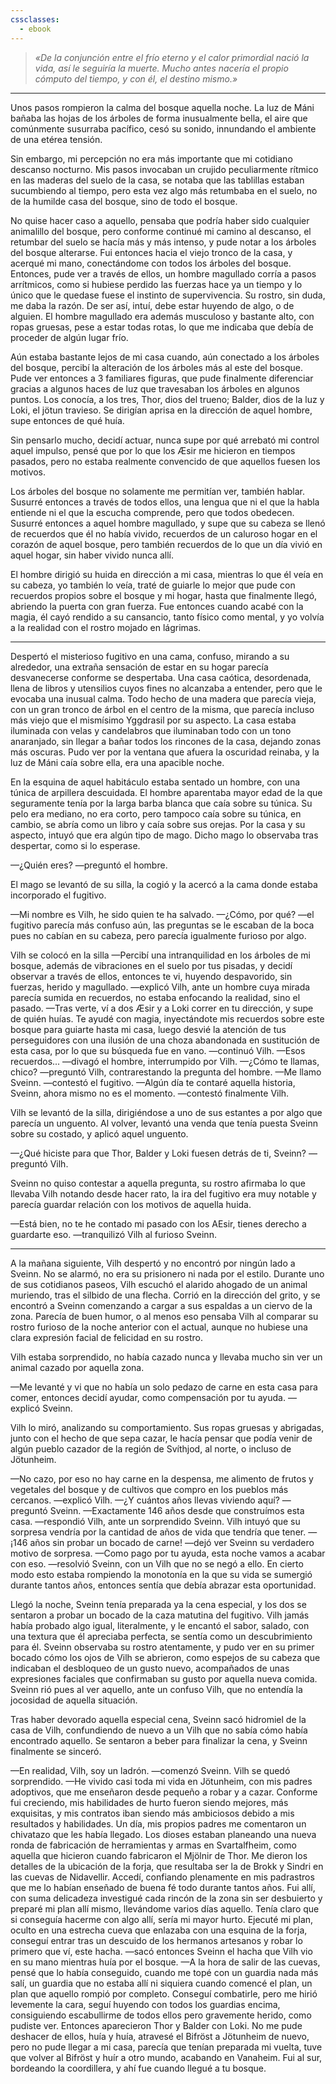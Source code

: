 ```yaml
---
cssclasses:
  - ebook
---
```


> *«De la conjunción entre el frío eterno y el calor primordial nació la vida, así le seguiría la muerte. Mucho antes nacería el propio cómputo del tiempo, y con él, el destino mismo.»*

---

Unos pasos rompieron la calma del bosque aquella noche. La luz de Máni bañaba las hojas de los árboles de forma inusualmente bella, el aire que comúnmente susurraba pacífico, cesó su sonido, innundando el ambiente de una etérea tensión. 

Sin embargo, mi percepción no era más importante que mi cotidiano descanso nocturno. Mis pasos invocaban un crujido peculiarmente rítmico en las maderas del suelo de la casa, se notaba que las tablillas estaban sucumbiendo al tiempo, pero esta vez algo más retumbaba en el suelo, no de la humilde casa del bosque, sino de todo el bosque.

No quise hacer caso a aquello, pensaba que podría haber sido cualquier animalillo del bosque, pero conforme continué mi camino al descanso, el retumbar del suelo se hacía más y más intenso, y pude notar a los árboles del bosque alterarse. Fui entonces hacia el viejo tronco de la casa, y acerqué mi mano, conectándome con todos los árboles del bosque. Entonces, pude ver a través de ellos, un hombre magullado corría a pasos arrítmicos, como si hubiese perdido las fuerzas hace ya un tiempo y lo único que le quedase fuese el instinto de supervivencia. Su rostro, sin duda, me daba la razón. De ser así, intuí, debe estar huyendo de algo, o de alguien. El hombre magullado era además musculoso y bastante alto, con ropas gruesas, pese a estar todas rotas, lo que me indicaba que debía de proceder de algún lugar frío.

Aún estaba bastante lejos de mi casa cuando, aún conectado a los árboles del bosque, percibí la alteración de los árboles más al este del bosque. Pude ver entonces a 3 familiares figuras, que pude finalmente diferenciar gracias a algunos haces de luz que travesaban los árboles en algunos puntos. Los conocía, a los tres, Thor, dios del trueno; Balder, dios de la luz y Loki, el jötun travieso. Se dirigían aprisa en la dirección de aquel hombre, supe entonces de qué huía.

Sin pensarlo mucho, decidí actuar, nunca supe por qué arrebató mi control aquel impulso, pensé que por lo que los Æsir me hicieron en tiempos pasados, pero no estaba realmente convencido de que aquellos fuesen los motivos.

Los árboles del bosque no solamente me permitían ver, también hablar. Susurré entonces a través de todos ellos, una lengua que ni el que la habla entiende ni el que la escucha comprende, pero que todos obedecen. Susurré entonces a aquel hombre magullado, y supe que su cabeza se llenó de recuerdos que él no había vivido, recuerdos de un caluroso hogar en el corazón de aquel bosque, pero también recuerdos de lo que un día vivió en aquel hogar, sin haber vivido nunca allí.

El hombre dirigió su huida en dirección a mi casa, mientras lo que él veía en su cabeza, yo también lo veía, traté de guiarle lo mejor que pude con recuerdos propios sobre el bosque y mi hogar, hasta que finalmente llegó, abriendo la puerta con gran fuerza. Fue entonces cuando acabé con la magia, él cayó rendido a su cansancio, tanto físico como mental, y yo volvía a la realidad con el rostro mojado en lágrimas.

---

Despertó el misterioso fugitivo en una cama, confuso, mirando a su alrededor, una extraña sensación de estar en su hogar parecía desvanecerse conforme se despertaba. Una casa caótica, desordenada, llena de libros y utensilios cuyos fines no alcanzaba a entender, pero que le evocaba una inusual calma. Todo hecho de una madera que parecía vieja, con un gran tronco de árbol en el centro de la misma, que parecía incluso más viejo que el mismísimo Yggdrasil por su aspecto. La casa estaba iluminada con velas y candelabros que iluminaban todo con un tono anaranjado, sin llegar a bañar todos los rincones de la casa, dejando zonas más oscuras. Pudo ver por la ventana que afuera la oscuridad reinaba, y la luz de Máni caía sobre ella, era una apacible noche.

En la esquina de aquel habitáculo estaba sentado un hombre, con una túnica de arpillera descuidada. El hombre aparentaba mayor edad de la que seguramente tenía por la larga barba blanca que caía sobre su túnica. Su pelo era mediano, no era corto, pero tampoco caía sobre su túnica, en cambio, se abría como un libro y caía sobre sus orejas. Por la casa y su aspecto, intuyó que era algún tipo de mago. Dicho mago lo observaba tras despertar, como si lo esperase.

—¿Quién eres? —preguntó el hombre.

El mago se levantó de su silla, la cogió y la acercó a la cama donde estaba incorporado el fugitivo.

—Mi nombre es Vilh, he sido quien te ha salvado.
—¿Cómo, por qué? —el fugitivo parecía más confuso aún, las preguntas se le escaban de la boca pues no cabían en su cabeza, pero parecía igualmente furioso por algo.

Vilh se colocó en la silla
—Percibí una intranquilidad en los árboles de mi bosque, además de vibraciones en el suelo por tus pisadas, y decidí observar a través de ellos, entonces te vi, huyendo despavorido, sin fuerzas, herido y magullado. —explicó Vilh, ante un hombre cuya mirada parecía sumida en recuerdos, no estaba enfocando la realidad, sino el pasado.
—Tras verte, ví a dos Æsir y a Loki correr en tu dirección, y supe de quién huías. Te ayudé con magia, inyectándote mis recuerdos sobre este bosque para guiarte hasta mi casa, luego desvié la atención de tus perseguidores con una ilusión de una choza abandonada en sustitución de esta casa, por lo que su búsqueda fue en vano. —continuó Vilh.
—Esos recuerdos... —divagó el hombre, interrumpido por Vilh.
—¿Cómo te llamas, chico? —preguntó Vilh, contrarestando la pregunta del hombre.
—Me llamo Sveinn. —contestó el fugitivo.
—Algún día te contaré aquella historia, Sveinn, ahora mismo no es el momento. —contestó finalmente Vilh.

Vilh se levantó de la silla, dirigiéndose a uno de sus estantes a por algo que parecía un unguento. Al volver, levantó una venda que tenía puesta Sveinn sobre su costado, y aplicó aquel unguento.

—¿Qué hiciste para que Thor, Balder y Loki fuesen detrás de ti, Sveinn? —preguntó Vilh.

Sveinn no quiso contestar a aquella pregunta, su rostro afirmaba lo que llevaba Vilh notando desde hacer rato, la ira del fugitivo era muy notable y parecía guardar relación con los motivos de aquella huida.

—Está bien, no te he contado mi pasado con los AEsir, tienes derecho a guardarte eso. —tranquilizó Vilh al furioso Sveinn.

---

A la mañana siguiente, Vilh despertó y no encontró por ningún lado a Sveinn. No se alarmó, no era su prisionero ni nada por el estilo. Durante uno de sus cotidianos paseos, Vilh escuchó el alarido ahogado de un animal muriendo, tras el silbido de una flecha. Corrió en la dirección del grito, y se encontró a Sveinn comenzando a cargar a sus espaldas a un ciervo de la zona. Parecía de buen humor, o al menos eso pensaba Vilh al comparar su rostro furioso de la noche anterior con el actual, aunque no hubiese una clara expresión facial de felicidad en su rostro.

Vilh estaba sorprendido, no había cazado nunca y llevaba mucho sin ver un animal cazado por aquella zona.

—Me levanté y vi que no había un solo pedazo de carne en esta casa para comer, entonces decidí ayudar, como compensación por tu ayuda. —explicó Sveinn.

Vilh lo miró, analizando su comportamiento. Sus ropas gruesas y abrigadas, junto con el hecho de que sepa cazar, le hacía pensar que podía venir de algún pueblo cazador de la región de Svíthjod, al norte, o incluso de Jötunheim.

—No cazo, por eso no hay carne en la despensa, me alimento de frutos y vegetales del bosque y de cultivos que compro en los pueblos más cercanos. —explicó Vilh.
—¿Y cuántos años llevas viviendo aquí? —preguntó Sveinn.
—Exactamente 146 años desde que construímos esta casa. —respondió Vilh, ante un sorprendido Sveinn. Vilh intuyó que su sorpresa vendría por la cantidad de años de vida que tendría que tener.
—¡146 años sin probar un bocado de carne! —dejó ver Sveinn su verdadero motivo de sorpresa.
—Como pago por tu ayuda, esta noche vamos a acabar con eso. —resolvió Sveinn, con un Vilh que no se negó a ello. En cierto modo esto estaba rompiendo la monotonía en la que su vida se sumergió durante tantos años, entonces sentía que debía abrazar esta oportunidad.

Llegó la noche, Sveinn tenía preparada ya la cena especial, y los dos se sentaron a probar un bocado de la caza matutina del fugitivo. Vilh jamás había probado algo igual, literalmente, y le encantó el sabor, salado, con una textura que él apreciaba perfecta, se sentía como un descubrimiento para él. Sveinn observaba su rostro atentamente, y pudo ver en su primer bocado cómo los ojos de Vilh se abrieron, como espejos de su cabeza que indicaban el desbloqueo de un gusto nuevo, acompañados de unas expresiones faciales que confirmaban su gusto por aquella nueva comida. Sveinn rió pues al ver aquello, ante un confuso Vilh, que no entendía la jocosidad de aquella situación.

Tras haber devorado aquella especial cena, Sveinn sacó hidromiel de la casa de Vilh, confundiendo de nuevo a un Vilh que no sabía cómo había encontrado aquello.
Se sentaron a beber para finalizar la cena, y Sveinn finalmente se sinceró.

—En realidad, Vilh, soy un ladrón. —comenzó Sveinn. Vilh se quedó sorprendido.
—He vivido casi toda mi vida en Jötunheim, con mis padres adoptivos, que me enseñaron desde pequeño a robar y a cazar. Conforme fui creciendo, mis habilidades de hurto fueron siendo mejores, más exquisitas, y mis contratos iban siendo más ambiciosos debido a mis resultados y habilidades. Un día, mis propios padres me comentaron un chivatazo que les había llegado. Los dioses estaban planeando una nueva ronda de fabricación de herramientas y armas en Svartalfheim, como aquella que hicieron cuando fabricaron el Mjölnir de Thor. Me dieron los detalles de la ubicación de la forja, que resultaba ser la de Brokk y Sindri en las cuevas de Nidavellir. Accedí, confiando plenamente en mis padrastros que me lo habían enseñado de buena fé todo durante tantos años. Fui allí, con suma delicadeza investigué cada rincón de la zona sin ser desbuierto y preparé mi plan allí mismo, llevándome varios días aquello. Tenía claro que si conseguía hacerme con algo allí, sería mi mayor hurto. Ejecuté mi plan, oculto en una estrecha cueva que enlazaba con una esquina de la forja, conseguí entrar tras un descuido de los hermanos artesanos y robar lo primero que ví, este hacha. —sacó entonces Sveinn el hacha que Vilh vio en su mano mientras huía por el bosque.
—A la hora de salir de las cuevas, pensé que lo había conseguido, cuando me topé con un guardia nada más salí, un guardia que no estaba allí ni siquiera cuando comencé el plan, un plan que aquello rompió por completo. Conseguí combatirle, pero me hirió levemente la cara, seguí huyendo con todos los guardias encima, consiguiendo escabullirme de todos ellos pero gravemente herido, como pudiste ver. Entonces aparecieron Thor y Balder con Loki. No me pude deshacer de ellos, huía y huía, atravesé el Bifröst a Jötunheim de nuevo, pero no pude llegar a mi casa, parecía que tenían preparada mi vuelta, tuve que volver al Bifröst y huír a otro mundo, acabando en Vanaheim. Fui al sur, bordeando la coordillera, y ahí fue cuando llegué a tu bosque.

